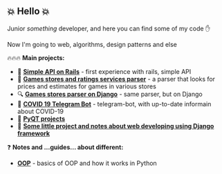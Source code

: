 ## :boom: **Hello** :boom:

Junior *something* developer, and here you can find some of my code :hand:

Now I'm going to web, algorithms, design patterns and else

:fire::fire::fire: **Main projects:**
- 🔴 [**Simple API on Rails**](../../../rails_junior_api) - first experience with rails, simple API
- :mag_right: [**Games stores and ratings services parser**](../../../gamesStoresParser) - a parser that looks for prices and estimates for games in various stores
- :mag: [**Games stores parser on Django**](../../../djangoGamesStoreParser) - same parser, but on Django
- :pill: [**COVID 19 Telegram Bot**](../../../COVID-19-Telegram-Bot) - telegram-bot, with up-to-date informain about COVID-19
- 💚 [**PyQT projects**](../../../PyQT)
- :hankey: [**Some little project and notes about web developing using Django framework**](../../../DjangoStudy)



:question: **Notes and ...guides... about different:**
- [**OOP**](../../../OOP) - basics of OOP and how it works in Python


